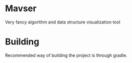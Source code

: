 # Mavser
Very fancy algorithm and data structure visualization tool

# Building
Recommended way of building the project is through gradle.
